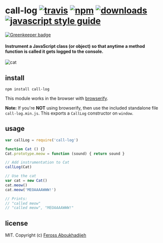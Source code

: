 # call-log [![travis][travis-image]][travis-url] [![npm][npm-image]][npm-url] [![downloads][downloads-image]][downloads-url] [![javascript style guide][standard-image]][standard-url]

[![Greenkeeper badge](https://badges.greenkeeper.io/feross/call-log.svg)](https://greenkeeper.io/)

[travis-image]: https://img.shields.io/travis/feross/call-log/master.svg
[travis-url]: https://travis-ci.org/feross/call-log
[npm-image]: https://img.shields.io/npm/v/call-log.svg
[npm-url]: https://npmjs.org/package/call-log
[downloads-image]: https://img.shields.io/npm/dm/call-log.svg
[downloads-url]: https://npmjs.org/package/call-log
[standard-image]: https://img.shields.io/badge/code_style-standard-brightgreen.svg
[standard-url]: https://standardjs.com

#### Instrument a JavaScript class (or object) so that anytime a method function is called it gets logged to the console.

![cat](https://raw.githubusercontent.com/feross/call-log/master/img.jpg)

## install

```
npm install call-log
```

This module works in the browser with [browserify](http://browserify.org/).

**Note:** If you're **NOT** using browserify, then use the included standalone file
`call-log.min.js`. This exports a `CallLog` constructor on `window`.

## usage

```js
var callLog = require('call-log')

function Cat () {}
Cat.prototype.meow = function (sound) { return sound }

// Add instrumentation to Cat
callLog(Cat)

// Use the cat
var cat = new Cat()
cat.meow()
cat.meow('MEOAAAAWWW!')

// Prints:
// "called meow"
// "called meow", "MEOAAAAWWW!"

```

## license

MIT. Copyright (c) [Feross Aboukhadijeh](http://feross.org)

